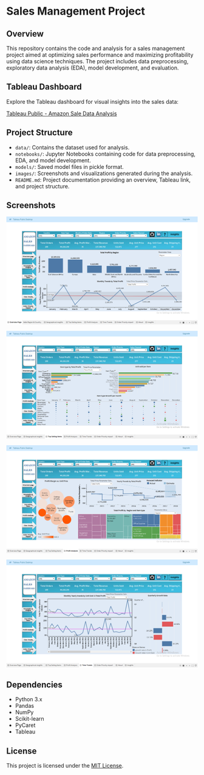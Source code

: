 # Sales Management Project

## Overview

This repository contains the code and analysis for a sales management project aimed at optimizing sales performance and maximizing profitability using data science techniques. The project includes data preprocessing, exploratory data analysis (EDA), model development, and evaluation.

## Tableau Dashboard

Explore the Tableau dashboard for visual insights into the sales data:

[Tableau Public - Amazon Sale Data Analysis](https://public.tableau.com/app/profile/akash.patil7337/viz/AmazonSaledataAnalysis/Geographicalinsights)

## Project Structure

- `data/`: Contains the dataset used for analysis.
- `notebooks/`: Jupyter Notebooks containing code for data preprocessing, EDA, and model development.
- `models/`: Saved model files in pickle format.
- `images/`: Screenshots and visualizations generated during the analysis.
- `README.md`: Project documentation providing an overview, Tableau link, and project structure.

## Screenshots

![Screenshot](https://github.com/akashpatil108/Project--Analyzing-Amazon-Sales-Data/blob/e3520d46415383b2e10bd1e9b08c1eb02e9c2e12/images/Screenshot%20(30).png)


![Screenshot](https://github.com/akashpatil108/Project--Analyzing-Amazon-Sales-Data/blob/e3520d46415383b2e10bd1e9b08c1eb02e9c2e12/images/Screenshot%20(31).png)

![Screenshot](https://github.com/akashpatil108/Project--Analyzing-Amazon-Sales-Data/blob/e3520d46415383b2e10bd1e9b08c1eb02e9c2e12/images/Screenshot%20(32).png)

![Screenshot](https://github.com/akashpatil108/Project--Analyzing-Amazon-Sales-Data/blob/e3520d46415383b2e10bd1e9b08c1eb02e9c2e12/images/Screenshot%20(33).png)




## Dependencies

- Python 3.x
- Pandas
- NumPy
- Scikit-learn
- PyCaret
- Tableau



## License

This project is licensed under the [MIT License](LICENSE).

